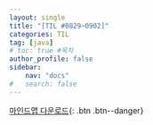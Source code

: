 ```yaml
---
layout: single
title: "[TIL #0829~0902]"
categories: TIL
tag: [java]
# toc: true #목차
author_profile: false
sidebar:
    nav: "docs"
#   search: false
--- 
```



[마인드맵 다운로드](
https://drive.google.com/file/d/1KooCIeVLg-ZJjmcWKv0_usQ8TnzAlSpn/view?usp=share_link
){: .btn .btn--danger}